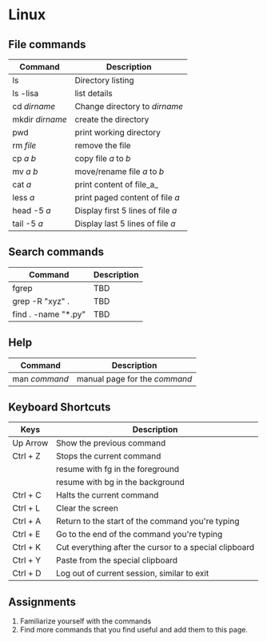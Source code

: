 # Linux

## File commands

| Command | Description |
| --- | --- |
| ls | Directory listing |
| ls -lisa | list details |
| cd _dirname_ | Change directory to _dirname_ |
| mkdir _dirname_ | create the directory |
| pwd | print working directory |
| rm _file_ | remove the file |
| cp _a_ _b_ | copy file _a_ to _b_ |
| mv _a_ _b_ | move/rename file _a_ to _b_ |
| cat _a_ | print content of file_a_ |
| less _a_ | print paged content of file _a_ |
| head -5 _a_ | Display first 5 lines of file _a_ |
| tail -5 _a_ | Display last 5 lines of file _a_ |

## Search commands

| Command | Description |
| --- | --- |
| fgrep | TBD |
| grep -R "xyz" . | TBD |
| find . -name "\*.py" | TBD |

## Help

| Command | Description |
| --- | --- |
| man _command_ | manual page for the _command_ |

## 

## Keyboard Shortcuts

| Keys | Description |
| --- | --- |
| Up Arrow | Show the previous command |
| Ctrl + Z | Stops the current command |
|  | resume with fg in the foreground |
|  | resume with bg in the background |
| Ctrl + C | Halts the current command |
| Ctrl + L | Clear the screen |
| Ctrl + A | Return to the start of the command you're typing |
| Ctrl + E | Go to the end of the command you're typing |
| Ctrl + K | Cut everything after the cursor to a special clipboard |
| Ctrl + Y | Paste from the special clipboard |
| Ctrl + D | Log out of current session, similar to exit |

## Assignments

1. Familiarize yourself with the commands
2. Find more commands that you find useful and add them to this page. 




